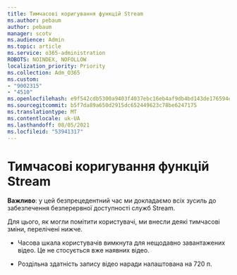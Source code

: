 ```yaml
---
title: Тимчасові коригування функцій Stream
ms.author: pebaum
author: pebaum
manager: scotv
ms.audience: Admin
ms.topic: article
ms.service: o365-administration
ROBOTS: NOINDEX, NOFOLLOW
localization_priority: Priority
ms.collection: Adm_O365
ms.custom:
- "9002315"
- "4510"
ms.openlocfilehash: e9f542cdb5300a9403f4037ebc16eb4af9db4bd143de176594efb0c3bee00f55
ms.sourcegitcommit: b5f7da89a650d2915dc652449623c78be6247175
ms.translationtype: MT
ms.contentlocale: uk-UA
ms.lasthandoff: 08/05/2021
ms.locfileid: "53941317"
---
```

# <a name="stream-temporary-feature-adjustments"></a>Тимчасові коригування функцій Stream

**Важливо**: у цей безпрецедентний час ми докладаємо всіх зусиль до забезпечення безперервної доступності служб Stream.

Для цього, як могли помітити користувачі, ми внесли деякі тимчасові зміни, перелічені нижче. 

- Часова шкала користувачів вимкнута для нещодавно завантажених відео. Це не стосується вже наявних відео.

- Роздільна здатність запису відео наради налаштована на 720 п.
